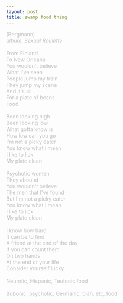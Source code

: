 ```yaml
---
layout: post
title: swamp food thing
---
```

<span style="color: #c0c0c0">(Bergmann)<br />
<i>album: Sexual Roulette</i><br />
<br />
From Finland<br />
To New Orleans<br />
You wouldn't believe<br />
What I've seen<br />
People jump my train<br />
They jump my scene<br />
And it's all<br />
For a plate of beans<br />
Food<br />
<br />
Been looking high<br />
Been looking low<br />
What gotta know is<br />
How low can you go<br />
I'm not a picky eater<br />
You know what i mean<br />
I like to lick<br />
My plate clean<br />
<br />
Psychotic women<br />
They abound<br />
You wouldn't believe<br />
The men that I've found<br />
But I'm not a picky eater<br />
You know what I mean<br />
I like to lick<br />
My plate clean<br />
<br />
I know how hard<br />
It can be to find<br />
A friend at the end of the day<br />
If you can count them<br />
On two hands<br />
At the end of your life<br />
Consider yourself lucky<br />
<br />
Neurotic, Hispanic, Teutonic food<br />
<br />
Bubonic, psychotic, Germanic, blah, etc, food
</span>

